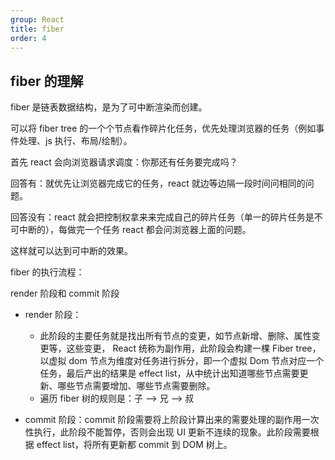 ```yaml
---
group: React
title: fiber
order: 4
---
```


## fiber 的理解

fiber 是链表数据结构，是为了可中断渲染而创建。

可以将 fiber tree 的一个个节点看作碎片化任务，优先处理浏览器的任务（例如事件处理、js 执行、布局/绘制）。

首先 react 会向浏览器请求调度：你那还有任务要完成吗？

回答有：就优先让浏览器完成它的任务，react 就边等边隔一段时间问相同的问题。

回答没有：react 就会把控制权拿来来完成自己的碎片任务（单一的碎片任务是不可中断的），每做完一个任务 react 都会问浏览器上面的问题。

这样就可以达到可中断的效果。

fiber 的执行流程：

render 阶段和 commit 阶段

- render 阶段：

  - 此阶段的主要任务就是找出所有节点的变更，如节点新增、删除、属性变更等，这些变更， React 统称为副作用，此阶段会构建一棵 Fiber tree，以虚拟 dom 节点为维度对任务进行拆分，即一个虚拟 Dom 节点对应一个任务，最后产出的结果是 effect list，从中统计出知道哪些节点需要更新、哪些节点需要增加、哪些节点需要删除。
  - 遍历 fiber 树的规则是：子 ——> 兄 ——> 叔

- commit 阶段：commit 阶段需要将上阶段计算出来的需要处理的副作用一次性执行，此阶段不能暂停，否则会出现 UI 更新不连续的现象。此阶段需要根据 effect list，将所有更新都 commit 到 DOM 树上。
